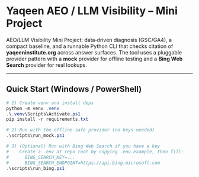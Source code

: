 # Yaqeen AEO / LLM Visibility – Mini Project

AEO/LLM Visibility Mini Project: data‑driven diagnosis (GSC/GA4), a compact baseline, and a runnable Python CLI that checks citation of **yaqeeninstitute.org** across answer surfaces. The tool uses a pluggable provider pattern with a **mock** provider for offline testing and a **Bing Web Search** provider for real lookups.

---

## Quick Start (Windows / PowerShell)

```powershell
# 1) Create venv and install deps
python -m venv .venv
.\.venv\Scripts\Activate.ps1
pip install -r requirements.txt

# 2) Run with the offline-safe provider (no keys needed)
.\scripts\run_mock.ps1

# 3) (Optional) Run with Bing Web Search if you have a key
#    Create a .env at repo root by copying .env.example, then fill:
#      BING_SEARCH_KEY=...
#      BING_SEARCH_ENDPOINT=https://api.bing.microsoft.com
.\scripts\run_bing.ps1
